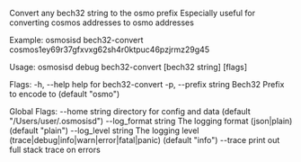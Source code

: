 Convert any bech32 string to the osmo prefix
Especially useful for converting cosmos addresses to osmo addresses

Example:
	osmosisd bech32-convert cosmos1ey69r37gfxvxg62sh4r0ktpuc46pzjrmz29g45

Usage:
  osmosisd debug bech32-convert [bech32 string] [flags]

Flags:
  -h, --help            help for bech32-convert
  -p, --prefix string   Bech32 Prefix to encode to (default "osmo")

Global Flags:
      --home string         directory for config and data (default "/Users/user/.osmosisd")
      --log_format string   The logging format (json|plain) (default "plain")
      --log_level string    The logging level (trace|debug|info|warn|error|fatal|panic) (default "info")
      --trace               print out full stack trace on errors
